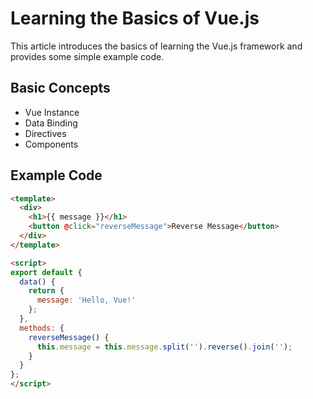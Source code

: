 # Learning the Basics of Vue.js

This article introduces the basics of learning the Vue.js framework and provides some simple example code.

## Basic Concepts

- Vue Instance
- Data Binding
- Directives
- Components


## Example Code

```html
<template>
  <div>
    <h1>{{ message }}</h1>
    <button @click="reverseMessage">Reverse Message</button>
  </div>
</template>

<script>
export default {
  data() {
    return {
      message: 'Hello, Vue!'
    };
  },
  methods: {
    reverseMessage() {
      this.message = this.message.split('').reverse().join('');
    }
  }
};
</script>
```